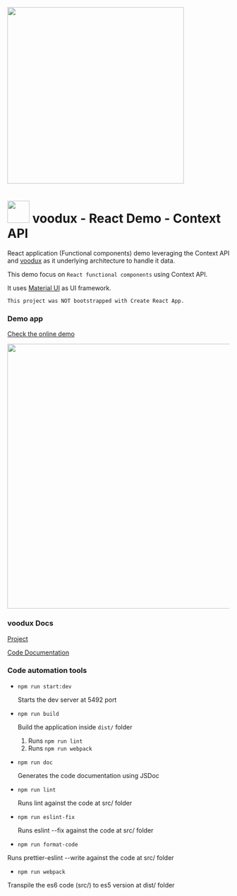 [<img src="https://i.imgur.com/a856gth.png" width="400" />](https://web2solutions.github.io/voodux/code/index.html)



#   <img src="https://avatars3.githubusercontent.com/u/14809007?s=280&v=4" width="50" /> voodux - React Demo - Context API

React application (Functional components) demo leveraging  the Context API and  [voodux](https://github.com/web2solutions/voodux) as it underlying architecture to handle it data.

This demo focus on `React functional components` using Context API.

It uses [Material UI](https://material-ui.com/) as UI framework.


`This project was NOT bootstrapped with Create React App.`


### Demo app

[Check the online demo](https://voodux-react-context-api-demo.vercel.app/)


<img src="https://i.imgur.com/b29Lsgj.png" width="600" />



### voodux Docs

[Project](https://github.com/web2solutions/voodux)


[Code Documentation](https://web2solutions.github.io/voodux/code/index.html)



### Code automation tools


- `npm run start:dev`

  Starts the dev server at 5492 port

- `npm run build`

  Build the application inside `dist/` folder

  1. Runs `npm run lint`
  2. Runs `npm run webpack`

- `npm run doc`

  Generates the code documentation using JSDoc

- `npm run lint`

  Runs lint against the code at src/ folder

- `npm run eslint-fix`

  Runs eslint --fix against the code at src/ folder

- `npm run format-code`

Runs prettier-eslint --write against the code at src/ folder

- `npm run webpack`

Transpile the es6 code (src/) to es5 version at dist/ folder

